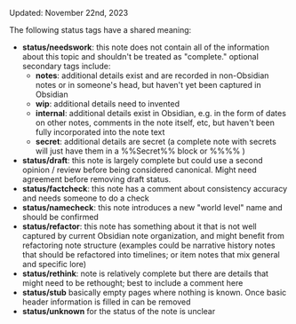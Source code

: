 Updated: November 22nd, 2023

The following status tags have a shared meaning:

- **status/needswork**: this note does not contain all of the information about this topic and shouldn't be treated as "complete." optional secondary tags include:
	- **notes**: additional details exist and are recorded in non-Obsidian notes or in someone's head, but haven't yet been captured in Obsidian
	- **wip**: additional details need to invented
	- **internal**: additional details exist in Obsidian, e.g. in the form of dates on other notes, comments in the note itself, etc, but haven't been fully incorporated into the note text
	- **secret**: additional details are secret (a complete note with secrets will just have them in a %%Secret%% block or %%%% )
- **status/draft**: this note is largely complete but could use a second opinion / review before being considered canonical. Might need agreement before removing draft status.
- **status/factcheck**: this note has a comment about consistency accuracy and needs someone to do a check
- **status/namecheck**: this note introduces a new "world level" name and should be confirmed
- **status/refactor**: this note has something about it that is not well captured by current Obsidian note organization, and might benefit from refactoring note structure (examples could be narrative history notes that should be refactored into timelines; or item notes that mix general and specific lore)
- **status/rethink**: note is relatively complete but there are details that might need to be rethought; best to include a comment here
- **status/stub** basically empty pages where nothing is known. Once basic header information is filled in can be removed
- **status/unknown** for the status of the note is unclear
